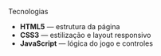 Tecnologias

- **HTML5** — estrutura da página
- **CSS3** — estilização e layout responsivo
- **JavaScript** — lógica do jogo e controles
